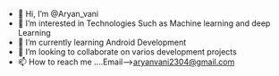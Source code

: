 - 👋 Hi, I’m @Aryan_vani
- 👀 I’m interested in Technologies Such as Machine learning and deep Learning  
- 🌱 I’m currently learning Android Development
- 💞️ I’m looking to collaborate on varios development projects
- 📫 How to reach me ....Email-->aryanvani2304@gmail.com

<!---
AryanVani230402/AryanVani230402 is a ✨ special ✨ repository because its `README.md` (this file) appears on your GitHub profile.
You can click the Preview link to take a look at your changes.
--->
